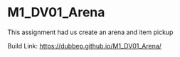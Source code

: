 # M1_DV01_Arena
 This assignment had us create an arena and item pickup

Build Link: https://dubbep.github.io/M1_DV01_Arena/
